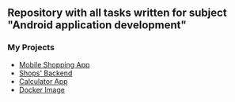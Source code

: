 ## Repository with all tasks written for subject "Android application development"


### My Projects
* [Mobile Shopping App](https://github.com/DayWD/android-UJ/tree/shopApp)
* [Shops' Backend](https://github.com/DayWD/android-UJ/tree/backend)
* [Calculator App](https://github.com/DayWD/android-UJ/tree/calculatorApp)
* [Docker Image](https://hub.docker.com/repository/docker/daywd/kotlin/)
